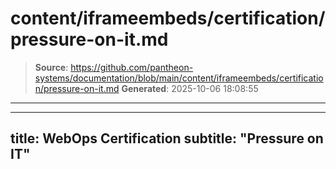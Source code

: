 # content/iframeembeds/certification/pressure-on-it.md

> **Source**: https://github.com/pantheon-systems/documentation/blob/main/content/iframeembeds/certification/pressure-on-it.md
> **Generated**: 2025-10-06 18:08:55

---

---
title: WebOps Certification
subtitle: "Pressure on IT"
---

<Partial file="certification-guide/pressure-on-it.md" />
